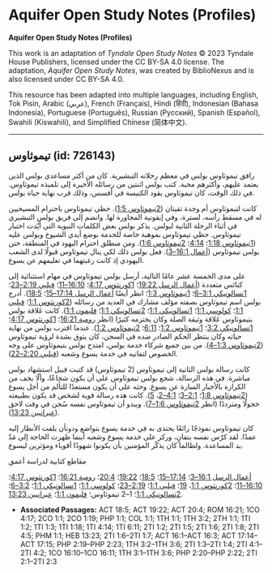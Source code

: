 # Aquifer Open Study Notes (Profiles)

**Aquifer Open Study Notes (Profiles)**

This work is an adaptation of *Tyndale Open Study Notes* © 2023 Tyndale House Publishers, licensed under the CC BY\-SA 4\.0 license. The adaptation, *Aquifer Open Study Notes*, was created by BiblioNexus and is also licensed under CC BY\-SA 4\.0\.

This resource has been adapted into multiple languages, including English, Tok Pisin, Arabic (عربي), French (Français), Hindi (हिंदी), Indonesian (Bahasa Indonesia), Portuguese (Português), Russian (Русский), Spanish (Español), Swahili (Kiswahili), and Simplified Chinese (简体中文).



--------------------------------

## تيموثاوس (id: 726143)

رافق تيموثاوس بولس في معظم رحلاته التبشيرية. كان من أكثر مساعدي بولس الذين يعتمد عليهم، وأكثرهم محبة. كتب بولس اثنتين من رسائله الأخيرة إلى تلميذه تيموثاوس. في ذلك الوقت، كان تيموثاوس يقود الكنيسة في أفسس، وذلك قرب نهاية حياة بولس.

كانت لتيموثاوس أم وجدة تقيتان ([2تيموثاوس 1:5](https://ref.ly/2Tim1:5)). حظي تيموثاوس باحترام المسيحيين له في مسقط رأسه، لسترة، وفي إيقونية المجاورة لها. وانضم إلى فريق بولس التبشيري في أثناء الرحلة الثانية لبولس. يذكر بولس بعض الكلمات النبوية التي أيّدت اختيار تيموثاوس. حظي تيموثاوس بموهبة خاصة للخدمة بوضع أيدي الشيوخ وبولس عليه ([1تيموثاوس 1:18](https://ref.ly/1Tim1:18)؛ [4:14](https://ref.ly/1Tim4:14)؛ [2تيموثاوس 1:6](https://ref.ly/2Tim1:6)). ومن منطلق احترام اليهود في المنطقة، ختن بولس تيموثاوس ([أعمال 16:1–3](https://ref.ly/Acts16:1-Acts16:3)). فعل بولس ذلك لكي ينال تيموثاوس قبولًا لدى الشعب اليهودي إذ كانت رغبتهما في تعليمهم عن يسوع.

على مدى الخمسة عشر عامًا التالية، أرسل بولس تيموثاوس في مهام استثنائية إلى كنائس متعددة ([أعمال الرسل 19:22](https://ref.ly/Acts19:22)؛ [1كورنثوس 4:17](https://ref.ly/1Cor4:17)؛ [16:10–11](https://ref.ly/1Cor16:10-1Cor16:11)؛ [فيلبي 2:19–23](https://ref.ly/Phil2:19-Phil2:23)؛ [1تسالونيكي 3:1–6](https://ref.ly/1Thess3:1-1Thess3:6)؛ [1تيموثاوس 1:3](https://ref.ly/1Tim1:3)؛ انظر أيضًا [أعمال الرسل 17:14–15](https://ref.ly/Acts17:14-Acts17:15)؛ [18:5](https://ref.ly/Acts18:5)). أدرج بولس اسم تيموثاوس بصفته مؤلف مشارك في العديد من رسائله ([2كورنثوس 1:1](https://ref.ly/2Cor1:1)؛ [فيلبي 1:1](https://ref.ly/Phil1:1)؛ [كولوسي 1:1](https://ref.ly/Col1:1)؛ [1تسالونيكي 1:1](https://ref.ly/1Thess1:1)؛ [2تسالونيكي 1:1](https://ref.ly/2Thess1:1)؛ [فليمون 1:1](https://ref.ly/Phlm1:1)). كانت عَلاقة بولس بتيموثاوس عَلاقة وثيقة الصلة وكان يحترمه كثيرًا (انظر [رومية 16:21](https://ref.ly/Rom16:21)؛ [1كورنثوس 4:17](https://ref.ly/1Cor4:17)؛ [1تسالونيكي 3:2](https://ref.ly/1Thess3:2)؛ [1تيموثاوس 1:2](https://ref.ly/1Tim1:2)؛ [6:11](https://ref.ly/1Tim6:11)؛ [2تيموثاوس 1:2](https://ref.ly/2Tim1:2)). عندما اقترب بولس من نهاية حياته وكان ينتظر الحكم الصادر ضده في السجن، كان يتوق بشدة لرؤية تيموثاوس ([2تيموثاوس 1:3–4](https://ref.ly/2Tim1:3-2Tim1:4)). من بين جميع شركاء خدمة بولس، امتدح بولس بتيموثاوس على وجه الخصوص لتفانيه في خدمة يسوع وشعبه ([فيلبي 2:20–22](https://ref.ly/Phil2:20-Phil2:22)).

كانت رسالة بولس الثانية إلى تيموثاوس (2 تيموثاوس) قد كتبت قبيل استشهاد بولس مباشرة. في هذه الرسالة، شجع بولس تيموثاوس على أن يكون شجاعًا، وألّا يخف من الكرازة بالأخبار السارة عن يسوع. وحثه على أن يكون مستعدًا للتألم من أجل يسوع ([2تيموثاوس 1:8](https://ref.ly/2Tim1:8)؛ [2:1–3](https://ref.ly/2Tim2:1-2Tim2:3)؛ [4:1–2](https://ref.ly/2Tim4:1-2Tim4:2)، [5](https://ref.ly/2Tim4:5)). كانت هذه رسالة قوية لشخص قد يكون بطبيعته خجولًا ومترددًا (انظر [2تيموثاوس 1:6–7](https://ref.ly/2Tim1:6-2Tim1:7)). ويبدو أن تيموثاوس نفسه سُجن في وقت لاحق ([عبرانيين 13:23](https://ref.ly/Heb13:23)).

كان تيموثاوس نموذجًا رائعًا يحتذى به في خدمة يسوع بتواضع ودونأن يلفت الأنظار إليه عمدًا. لقد كرّس نفسه بتفانٍ، وركز على خدمة يسوع وشعبه أينما ظهرت الحاجة إلى مَدّ يد المساعدة. ولطالما كان يذكّر المؤمنين بأن يكونوا شهودًا أقوياء ومؤثرين ليسوع.

مقاطع كتابية لدراسة أعمق

[أعمال الرسل 16:1–3](https://ref.ly/Acts16:1-Acts16:3)؛ [17:14–15](https://ref.ly/Acts17:14-Acts17:15)؛ [18:5](https://ref.ly/Acts18:5)؛ [19:22](https://ref.ly/Acts19:22)؛ [20:4](https://ref.ly/Acts20:4)؛ [رومية 16:21](https://ref.ly/Rom16:21)؛ [1كورنثوس 4:17](https://ref.ly/1Cor4:17)؛ [16:10–11](https://ref.ly/1Cor16:10-1Cor16:11)؛ [2كورنثوس 1:1](https://ref.ly/2Cor1:1)، [19](https://ref.ly/2Cor1:19)؛ [فيلبي 1:1](https://ref.ly/Phil1:1)؛ [2:19–23](https://ref.ly/Phil2:19-Phil2:23)؛ [كولوسي 1:1](https://ref.ly/Col1:1)؛ [1تسالونيكي 1:1](https://ref.ly/1Thess1:1)؛ [3:2–6](https://ref.ly/1Thess3:2-1Thess3:6)؛ [2تسالونيكي 1:1](https://ref.ly/2Thess1:1)؛ 1–2 تيموثاوس؛ [فليمون 1:1](https://ref.ly/Phlm1:1)؛ [عبرانيين 13:23](https://ref.ly/Heb13:23).

* **Associated Passages:** ACT 18:5; ACT 19:22; ACT 20:4; ROM 16:21; 1CO 4:17; 2CO 1:1; 2CO 1:19; PHP 1:1; COL 1:1; 1TH 1:1; 1TH 3:2; 2TH 1:1; 1TI 1:2; 1TI 1:3; 1TI 1:18; 1TI 4:14; 1TI 6:11; 2TI 1:2; 2TI 1:5; 2TI 1:6; 2TI 1:8; 2TI 4:5; PHM 1:1; HEB 13:23; 2TI 1:6–2TI 1:7; ACT 16:1–ACT 16:3; ACT 17:14–ACT 17:15; PHP 2:19–PHP 2:23; 1TH 3:2–1TH 3:6; 2TI 1:3–2TI 1:4; 2TI 4:1–2TI 4:2; 1CO 16:10–1CO 16:11; 1TH 3:1–1TH 3:6; PHP 2:20–PHP 2:22; 2TI 2:1–2TI 2:3

